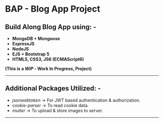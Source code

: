 # BAP - Blog App Project

## Build Along Blog App using: -

- **MongoDB + Mongoose**
- **ExpressJS**
- **NodeJS**
- **EJS + Bootstrap 5**
- **HTML5, CSS3, JS6 (ECMAScript6)**

__(This is a _WIP_ - Work In Progress, Project)__

---

## Additional Packages Utilized: -

- *jsonwebtoken*    -> For JWT based authentication & authorization.
- *cookie-parser*   -> To read cookie data.
- *multer*          -> To upload & store images to server.

---
